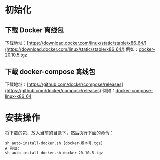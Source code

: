 # 初始化
## 下载 Docker 离线包
下载地址：[https://download.docker.com/linux/static/stable/x86_64/](https://download.docker.com/linux/static/stable/x86_64/)
例如：[docker-20.10.5.tgz](https://download.docker.com/linux/static/stable/x86_64/docker-20.10.5.tgz)

## 下载 docker-compose 离线包
下载地址：[https://github.com/docker/compose/releases](https://github.com/docker/compose/releases)
例如：[docker-compose-linux-x86_64](https://github.com/docker/compose/releases/download/v2.12.0/docker-compose-linux-x86_64)

# 安装操作
将下载的包，放入当前的目录下，然后执行下面的命令：
```
sh auto-install-docker.sh [docker-版本号.tgz]
# 例如：
sh auto-install-docker.sh docker-20.10.5.tgz
```